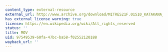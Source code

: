 ```yaml
---
content_type: external-resource
external_url: http://www.archive.org/download/MITRES21F.01S10_KATAKANA_EXERCISES/6c4.mov
has_external_license_warning: true
license: https://en.wikipedia.org/wiki/All_rights_reserved
status: ''
title: MOV
uid: 97549539-60fa-47bc-ba58-f02552120188
wayback_url: ''
---
```

